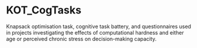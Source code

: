 # KOT_CogTasks
Knapsack optimisation task, cognitive task battery, and questionnaires used in projects investigating the effects of computational hardness and either age or perceived chronic stress on decision-making capacity. 
